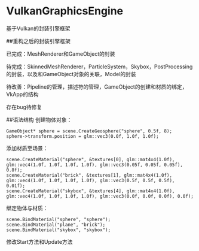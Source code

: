 # VulkanGraphicsEngine
基于Vulkan的封装引擎框架

##重构之后的封装引擎框架

已完成：MeshRenderer和GameObject的封装

待完成：SkinnedMeshRenderer，ParticleSystem，Skybox，PostProcessing的封装，以及和GameObject对象的关联，Model的封装

待改善：Pipeline的管理，描述符的管理，GameObject的创建和材质的绑定，VkApp的结构

存在bug待修复

##语法结构
创建物体对象：
```
GameObject* sphere = scene.CreateGeosphere("sphere", 0.5f, 8);
sphere->transform.position = glm::vec3(0.0f, 1.0f, 1.0f);
```
添加材质至场景：
```
scene.CreateMaterial("sphere", &textures[0], glm::mat4x4(1.0f), glm::vec4(1.0f, 1.0f, 1.0f, 1.0f), glm::vec3(0.05f, 0.05f, 0.05f), 0.8f);
scene.CreateMaterial("brick", &textures[1], glm::mat4x4(1.0f), glm::vec4(1.0f, 1.0f, 1.0f, 1.0f), glm::vec3(0.5f, 0.5f, 0.5f), 0.01f);
scene.CreateMaterial("skybox", &textures[4], glm::mat4x4(1.0f), glm::vec4(1.0f, 1.0f, 1.0f, 1.0f), glm::vec3(0.0f, 0.0f, 0.0f), 0.0f);
```
绑定物体与材质：
```
scene.BindMaterial("sphere", "sphere");
scene.BindMaterial("plane", "brick");
scene.BindMaterial("skybox", "skybox");
```

修改Start方法和Update方法
